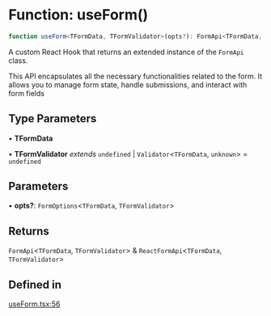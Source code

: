 # Function: useForm()

```ts
function useForm<TFormData, TFormValidator>(opts?): FormApi<TFormData, TFormValidator> & ReactFormApi<TFormData, TFormValidator>
```

A custom React Hook that returns an extended instance of the `FormApi` class.

This API encapsulates all the necessary functionalities related to the form. It allows you to manage form state, handle submissions, and interact with form fields

## Type Parameters

• **TFormData**

• **TFormValidator** *extends* `undefined` \| `Validator`\<`TFormData`, `unknown`\> = `undefined`

## Parameters

• **opts?**: `FormOptions`\<`TFormData`, `TFormValidator`\>

## Returns

`FormApi`\<`TFormData`, `TFormValidator`\> & `ReactFormApi`\<`TFormData`, `TFormValidator`\>

## Defined in

[useForm.tsx:56](https://github.com/TanStack/form/blob/2bebfd5214c4cdfbf6feacb7b1e25a6825957062/packages/react-form/src/useForm.tsx#L56)
